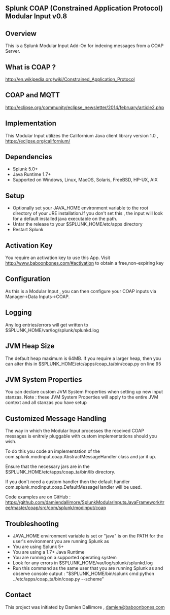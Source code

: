 ## Splunk COAP (Constrained Application Protocol) Modular Input v0.8

## Overview

This is a Splunk Modular Input Add-On for indexing messages from a COAP Server.

## What is COAP ?

http://en.wikipedia.org/wiki/Constrained_Application_Protocol

## COAP and MQTT

http://eclipse.org/community/eclipse_newsletter/2014/february/article2.php

## Implementation

This Modular Input utilizes the Californium Java client library version 1.0 , https://eclipse.org/californium/

## Dependencies

* Splunk 5.0+
* Java Runtime 1.7+
* Supported on Windows, Linux, MacOS, Solaris, FreeBSD, HP-UX, AIX

## Setup

* Optionally set your JAVA_HOME environment variable to the root directory of your JRE installation.If you don't set this , the input will look for a default installed java executable on the path.
* Untar the release to your $SPLUNK_HOME/etc/apps directory
* Restart Splunk

## Activation Key

You require an activation key to use this App. Visit http://www.baboonbones.com/#activation  to obtain a free,non-expiring key

## Configuration

As this is a Modular Input , you can then configure your COAP inputs via Manager->Data Inputs->COAP. 

## Logging

Any log entries/errors will get written to $SPLUNK_HOME/var/log/splunk/splunkd.log

## JVM Heap Size

The default heap maximum is 64MB.
If you require a larger heap, then you can alter this in $SPLUNK_HOME/etc/apps/coap_ta/bin/coap.py on line 95

## JVM System Properties

You can declare custom JVM System Properties when setting up new input stanzas.
Note : these JVM System Properties will apply to the entire JVM context and all stanzas you have setup

## Customized Message Handling

The way in which the Modular Input processes the received COAP messages is enitrely pluggable with custom implementations should you wish.

To do this you code an implementation of the com.splunk.modinput.coap.AbstractMessageHandler class and jar it up.

Ensure that the necessary jars are in the $SPLUNK_HOME/etc/apps/coap_ta/bin/lib directory.

If you don't need a custom handler then the default handler com.splunk.modinput.coap.DefaultMessageHandler will be used.

Code examples are on GitHub : https://github.com/damiendallimore/SplunkModularInputsJavaFramework/tree/master/coap/src/com/splunk/modinput/coap

## Troubleshooting

* JAVA_HOME environment variable is set or "java" is on the PATH for the user's environment you are running Splunk as
* You are using Splunk 5+
* You are using a 1.7+ Java Runtime
* You are running on a supported operating system
* Look for any errors in $SPLUNK_HOME/var/log/splunk/splunkd.log
* Run this command as the same user that you are running Splunk as and observe console output : "$SPLUNK_HOME/bin/splunk cmd python ../etc/apps/coap_ta/bin/coap.py --scheme" 

## Contact

This project was initiated by Damien Dallimore , damien@baboonbones.com

